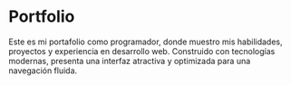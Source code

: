 # Portfolio
Este es mi portafolio como programador, donde muestro mis habilidades, proyectos y experiencia en desarrollo web. Construido con tecnologías modernas, presenta una interfaz atractiva y optimizada para una navegación fluida.
